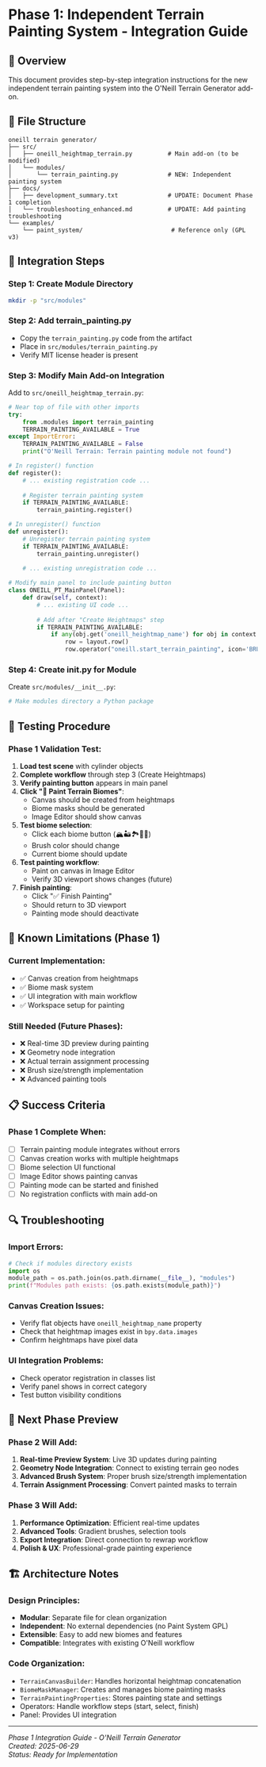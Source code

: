 # Phase 1: Independent Terrain Painting System - Integration Guide

## 🎯 Overview
This document provides step-by-step integration instructions for the new independent terrain painting system into the O'Neill Terrain Generator add-on.

## 📁 File Structure
```
oneill terrain generator/
├── src/
│   ├── oneill_heightmap_terrain.py          # Main add-on (to be modified)
│   └── modules/
│       └── terrain_painting.py              # NEW: Independent painting system
├── docs/
│   ├── development_summary.txt              # UPDATE: Document Phase 1 completion
│   └── troubleshooting_enhanced.md          # UPDATE: Add painting troubleshooting
└── examples/
    └── paint_system/                         # Reference only (GPL v3)
```

## 🔧 Integration Steps

### Step 1: Create Module Directory
```bash
mkdir -p "src/modules"
```

### Step 2: Add terrain_painting.py
- Copy the `terrain_painting.py` code from the artifact
- Place in `src/modules/terrain_painting.py`
- Verify MIT license header is present

### Step 3: Modify Main Add-on Integration
Add to `src/oneill_heightmap_terrain.py`:

```python
# Near top of file with other imports
try:
    from .modules import terrain_painting
    TERRAIN_PAINTING_AVAILABLE = True
except ImportError:
    TERRAIN_PAINTING_AVAILABLE = False
    print("O'Neill Terrain: Terrain painting module not found")

# In register() function
def register():
    # ... existing registration code ...
    
    # Register terrain painting system
    if TERRAIN_PAINTING_AVAILABLE:
        terrain_painting.register()

# In unregister() function  
def unregister():
    # Unregister terrain painting system
    if TERRAIN_PAINTING_AVAILABLE:
        terrain_painting.unregister()
    
    # ... existing unregistration code ...

# Modify main panel to include painting button
class ONEILL_PT_MainPanel(Panel):
    def draw(self, context):
        # ... existing UI code ...
        
        # Add after "Create Heightmaps" step
        if TERRAIN_PAINTING_AVAILABLE:
            if any(obj.get('oneill_heightmap_name') for obj in context.scene.objects):
                row = layout.row()
                row.operator("oneill.start_terrain_painting", icon='BRUSH_DATA')
```

### Step 4: Create __init__.py for Module
Create `src/modules/__init__.py`:
```python
# Make modules directory a Python package
```

## 🧪 Testing Procedure

### Phase 1 Validation Test:
1. **Load test scene** with cylinder objects
2. **Complete workflow** through step 3 (Create Heightmaps)
3. **Verify painting button** appears in main panel
4. **Click "🎨 Paint Terrain Biomes"**:
   - Canvas should be created from heightmaps
   - Biome masks should be generated
   - Image Editor should show canvas
5. **Test biome selection**:
   - Click each biome button (🏔️🏜️🏞️🌵🌊)
   - Brush color should change
   - Current biome should update
6. **Test painting workflow**:
   - Paint on canvas in Image Editor
   - Verify 3D viewport shows changes (future)
7. **Finish painting**:
   - Click "✅ Finish Painting"
   - Should return to 3D viewport
   - Painting mode should deactivate

## 🚨 Known Limitations (Phase 1)

### Current Implementation:
- ✅ Canvas creation from heightmaps
- ✅ Biome mask system
- ✅ UI integration with main workflow
- ✅ Workspace setup for painting

### Still Needed (Future Phases):
- ❌ Real-time 3D preview during painting
- ❌ Geometry node integration
- ❌ Actual terrain assignment processing
- ❌ Brush size/strength implementation
- ❌ Advanced painting tools

## 📋 Success Criteria

### Phase 1 Complete When:
- [ ] Terrain painting module integrates without errors
- [ ] Canvas creation works with multiple heightmaps
- [ ] Biome selection UI functional
- [ ] Image Editor shows painting canvas
- [ ] Painting mode can be started and finished
- [ ] No registration conflicts with main add-on

## 🔍 Troubleshooting

### Import Errors:
```python
# Check if modules directory exists
import os
module_path = os.path.join(os.path.dirname(__file__), "modules")
print(f"Modules path exists: {os.path.exists(module_path)}")
```

### Canvas Creation Issues:
- Verify flat objects have `oneill_heightmap_name` property
- Check that heightmap images exist in `bpy.data.images`
- Confirm heightmaps have pixel data

### UI Integration Problems:
- Check operator registration in classes list
- Verify panel shows in correct category
- Test button visibility conditions

## 🎯 Next Phase Preview

### Phase 2 Will Add:
1. **Real-time Preview System**: Live 3D updates during painting
2. **Geometry Node Integration**: Connect to existing terrain geo nodes
3. **Advanced Brush System**: Proper brush size/strength implementation
4. **Terrain Assignment Processing**: Convert painted masks to terrain

### Phase 3 Will Add:
1. **Performance Optimization**: Efficient real-time updates
2. **Advanced Tools**: Gradient brushes, selection tools
3. **Export Integration**: Direct connection to rewrap workflow
4. **Polish & UX**: Professional-grade painting experience

## 🏗️ Architecture Notes

### Design Principles:
- **Modular**: Separate file for clean organization
- **Independent**: No external dependencies (no Paint System GPL)
- **Extensible**: Easy to add new biomes and features
- **Compatible**: Integrates with existing O'Neill workflow

### Code Organization:
- `TerrainCanvasBuilder`: Handles horizontal heightmap concatenation
- `BiomeMaskManager`: Creates and manages biome painting masks
- `TerrainPaintingProperties`: Stores painting state and settings
- Operators: Handle workflow steps (start, select, finish)
- Panel: Provides UI integration

---

*Phase 1 Integration Guide - O'Neill Terrain Generator*  
*Created: 2025-06-29*  
*Status: Ready for Implementation*
